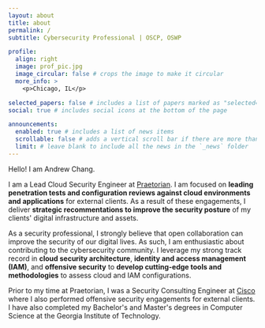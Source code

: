 ```yaml
---
layout: about
title: about
permalink: /
subtitle: Cybersecurity Professional | OSCP, OSWP

profile:
  align: right
  image: prof_pic.jpg
  image_circular: false # crops the image to make it circular
  more_info: >
    <p>Chicago, IL</p>

selected_papers: false # includes a list of papers marked as "selected={true}"
social: true # includes social icons at the bottom of the page

announcements:
  enabled: true # includes a list of news items
  scrollable: false # adds a vertical scroll bar if there are more than 3 news items
  limit: # leave blank to include all the news in the `_news` folder
---
```


Hello! I am Andrew Chang.

I am a Lead Cloud Security Engineer at [Praetorian](https://www.praetorian.com/). I am focused on **leading penetration tests and configuration reviews against cloud environments and applications** for external clients. As a result of these engagements, I deliver **strategic recommentations to improve the security posture** of my clients' digital infrastructure and assets.

As a security professional, I strongly believe that open collaboration can improve the security of our digital lives. As such, I am enthusiastic about contributing to the cybersecurity community. I leverage my strong track record in **cloud security architecture**, **identity and access management (IAM)**, and **offensive security** to **develop cutting-edge tools and methodologies** to assess cloud and IAM configurations.

Prior to my time at Praetorian, I was a Security Consulting Engineer at [Cisco](https://www.cisco.com/) where I also performed offensive security engagements for external clients. I have also completed my Bachelor's and Master's degrees in Computer Science at the Georgia Institute of Technology.
